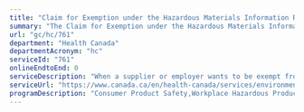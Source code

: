 ```yaml
---
title: "Claim for Exemption under the Hazardous Materials Information Review Act"
summary: "The Claim for Exemption under the Hazardous Materials Information Review Act service from Health Canada is not available end-to-end online, according to the GC Service Inventory."
url: "gc/hc/761"
department: "Health Canada"
departmentAcronym: "hc"
serviceId: "761"
onlineEndtoEnd: 0
serviceDescription: "When a supplier or employer wants to be exempt from having to disclose confidential business information (CBI), such as the chemical identity of one or more trade-secret hazardous ingredients, they must file a claim for exemption with Health Canada. Once a complete application is received, a Hazardous Materials Information Review Act (HMIRA) Registry Number is assigned to the claim by Health Canada. The HMIRA Registry Number is required to be shown on the safety data sheets (SDSs) and for certain claims, on the label, for that product to be sold on the Canadian market or imported into Canada without disclosure of the CBI. - (HECSB)"
serviceUrl: "https://www.canada.ca/en/health-canada/services/environmental-workplace-health/occupational-health-safety/workplace-hazardous-materials-information-system/claims-exemption-under-hmira.html"
programDescription: "Consumer Product Safety,Workplace Hazardous Products"
---
```

